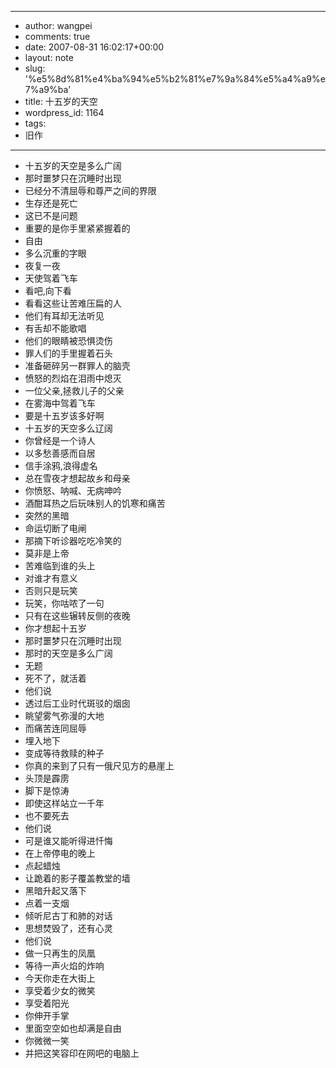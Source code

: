 - --
- author: wangpei
- comments: true
- date: 2007-08-31 16:02:17+00:00
- layout: note
- slug: '%e5%8d%81%e4%ba%94%e5%b2%81%e7%9a%84%e5%a4%a9%e7%a9%ba'
- title: 十五岁的天空
- wordpress_id: 1164
- tags:
- 旧作
- --
- 十五岁的天空是多么广阔
- 那时噩梦只在沉睡时出现
- 已经分不清屈辱和尊严之间的界限
- 生存还是死亡
- 这已不是问题
- 重要的是你手里紧紧握着的
- 自由
- 多么沉重的字眼
- 夜复一夜
- 天使驾着飞车
- 看吧,向下看
- 看看这些让苦难压扁的人
- 他们有耳却无法听见
- 有舌却不能歌唱
- 他们的眼睛被恐惧烫伤
- 罪人们的手里握着石头
- 准备砸碎另一群罪人的脑壳
- 愤怒的烈焰在泪雨中熄灭
- 一位父亲,拯救儿子的父亲
- 在雾海中驾着飞车
- 要是十五岁该多好啊
- 十五岁的天空多么辽阔
- 你曾经是一个诗人
- 以多愁善感而自居
- 信手涂鸦,浪得虚名
- 总在雪夜才想起故乡和母亲
- 你愤怒、呐喊、无病呻吟
- 酒酣耳热之后玩味别人的饥寒和痛苦
- 突然的黑暗
- 命运切断了电闸
- 那摘下听诊器吃吃冷笑的
- 莫非是上帝
- 苦难临到谁的头上
- 对谁才有意义
- 否则只是玩笑
- 玩笑，你咕哝了一句
- 只有在这些辗转反侧的夜晚
- 你才想起十五岁
- 那时噩梦只在沉睡时出现
- 那时的天空是多么广阔
- 无题
- 死不了，就活着
- 他们说
- 透过后工业时代斑驳的烟囱
- 眺望雾气弥漫的大地
- 而痛苦连同屈辱
- 埋入地下
- 变成等待救赎的种子
- 你真的来到了只有一俄尺见方的悬崖上
- 头顶是霹雳
- 脚下是惊涛
- 即使这样站立一千年
- 也不要死去
- 他们说
- 可是谁又能听得进忏悔
- 在上帝停电的晚上
- 点起蜡烛
- 让跪着的影子覆盖教堂的墙
- 黑暗升起又落下
- 点着一支烟
- 倾听尼古丁和肺的对话
- 思想焚毁了，还有心灵
- 他们说
- 做一只再生的凤凰
- 等待一声火焰的炸响
- 今天你走在大街上
- 享受着少女的微笑
- 享受着阳光
- 你伸开手掌
- 里面空空如也却满是自由
- 你微微一笑
- 并把这笑容印在网吧的电脑上 
